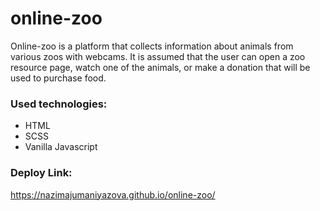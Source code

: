 # online-zoo
Online-zoo is a platform that collects information about animals from various zoos with webcams. 
It is assumed that the user can open a zoo resource page, watch one of the animals, or make a donation that will be used to purchase food.

### Used technologies:
* HTML
* SCSS
* Vanilla Javascript

### Deploy Link: 

https://nazimajumaniyazova.github.io/online-zoo/
